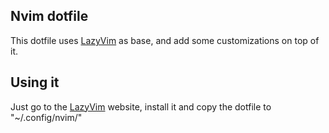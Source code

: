 Nvim dotfile
---

This dotfile uses [LazyVim]("https://github.com/lazyvim/lazyvim") as base, and add some customizations on top of it.

Using it
---

Just go to the [LazyVim]("https://github.com/lazyvim/lazyvim#-getting-started") website, install it and copy the dotfile to "~/.config/nvim/"
